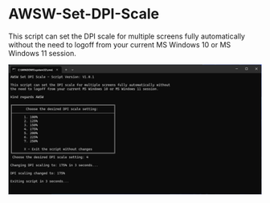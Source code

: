 # AWSW-Set-DPI-Scale

This script can set the DPI scale for multiple screens fully automatically without the need to logoff from your current MS Windows 10 or MS Windows 11 session.

<img src="/Images/image1.png">
